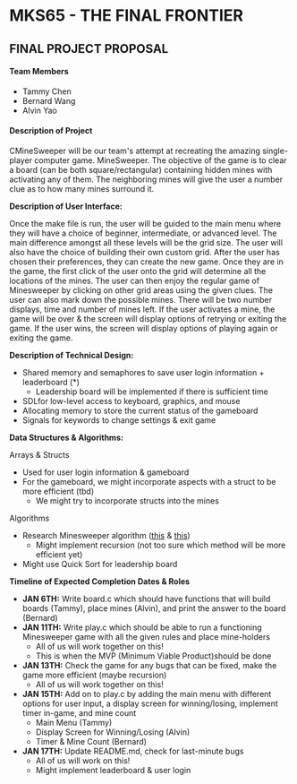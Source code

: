 # MKS65 - THE FINAL FRONTIER

## FINAL PROJECT PROPOSAL

#### Team Members
- Tammy Chen
- Bernard Wang 
- Alvin Yao

#### Description of Project

CMineSweeper will be our team&#39;s attempt at recreating the amazing single-player computer game. MineSweeper. The objective of the game is to clear a board (can be both square/rectangular) containing hidden mines with activating any of them. The neighboring mines will give the user a number clue as to how many mines surround it.

**Description of User Interface:**

Once the make file is run, the user will be guided to the main menu where they will have a choice of beginner, intermediate, or advanced level. The main difference amongst all these levels will be the grid size. The user will also have the choice of building their own custom grid. After the user has chosen their preferences, they can create the new game. Once they are in the game, the first click of the user onto the grid will determine all the locations of the mines. The user can then enjoy the regular game of Minesweeper by clicking on other grid areas using the given clues. The user can also mark down the possible mines. There will be two number displays, time and number of mines left. If the user activates a mine, the game will be over &amp; the screen will display options of retrying or exiting the game. If the user wins, the screen will display options of playing again or exiting the game.

**Description of Technical Design:**

- Shared memory and semaphores to save user login information + leaderboard (\*)
  - Leadership board will be implemented if there is sufficient time
- SDLfor low-level access to keyboard, graphics, and mouse
- Allocating memory to store the current status of the gameboard
- Signals for keywords to change settings &amp; exit game

**Data Structures &amp; Algorithms:**

Arrays &amp; Structs

- Used for user login information &amp; gameboard
- For the gameboard, we might incorporate aspects with a struct to be more efficient (tbd)
  - We might try to incorporate structs into the mines

Algorithms

- Research Minesweeper algorithm ([this](https://quantum-p.livejournal.com/19616.html) &amp; [this](https://massaioli.wordpress.com/2013/01/12/solving-minesweeper-with-matricies/))
  - Might implement recursion (not too sure which method will be more efficient yet)
- Might use Quick Sort for leadership board

**Timeline of Expected Completion Dates &amp; Roles**

- __JAN 6TH:__ Write board.c which should have functions that will build boards (Tammy), place mines (Alvin), and print the answer to the board (Bernard)
- __JAN 11TH:__ Write play.c which should be able to run a functioning Minesweeper game with all the given rules and place mine-holders
  - All of us will work together on this!
  - This is when the MVP (Minimum Viable Product)should be done
- __JAN 13TH:__ Check the game for any bugs that can be fixed, make the game more efficient (maybe recursion)
  - All of us will work together on this!
- __JAN 15TH:__ Add on to play.c by adding the main menu with different options for user input, a display screen for winning/losing, implement timer in-game, and mine count
  - Main Menu (Tammy)
  - Display Screen for Winning/Losing (Alvin)
  - Timer &amp; Mine Count (Bernard)
- __JAN 17TH:__ Update README.md, check for last-minute bugs
  - All of us will work on this!
  - Might implement leaderboard &amp; user login
